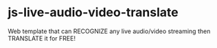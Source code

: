 # js-live-audio-video-translate
Web template that can RECOGNIZE any live audio/video streaming then TRANSLATE it for FREE!

